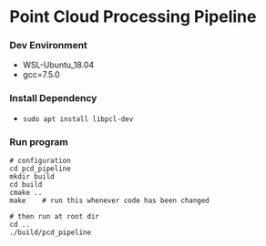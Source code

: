 # Point Cloud Processing Pipeline

### Dev Environment
- WSL-Ubuntu_18.04
- gcc=7.5.0
### Install Dependency
- `sudo apt install libpcl-dev`
###  Run program
```
# configuration
cd pcd_pipeline
mkdir build
cd build
cmake ..
make    # run this whenever code has been changed

# then run at root dir
cd ..
./build/pcd_pipeline
```

